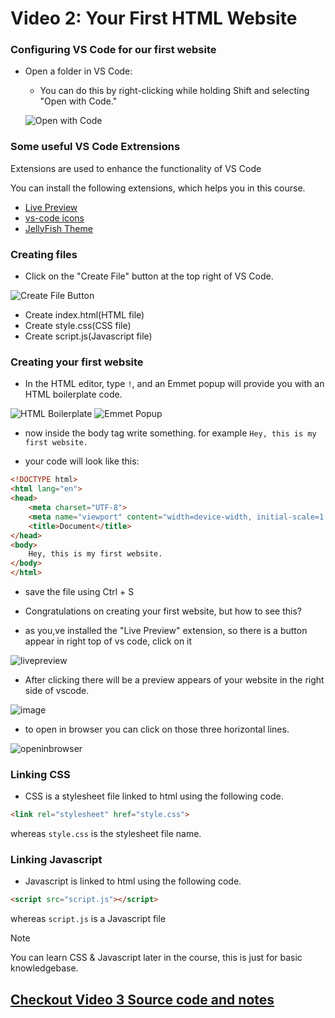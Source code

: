 # Video 2: Your First HTML Website

### Configuring VS Code for our first website

- Open a folder in VS Code:
  - You can do this by right-clicking while holding Shift and selecting "Open with Code."

  ![Open with Code](https://github.com/oyepriyansh/Sigma-Web-Dev-Course/assets/83062406/b1a13deb-afa9-4398-a49e-df6957091562)

### Some useful VS Code Extrensions
 Extensions are used to enhance the functionality of VS Code
  
You can install the following extensions, which helps you in this course.
- [Live Preview](https://marketplace.visualstudio.com/items?itemName=ms-vscode.live-server) 
- [vs-code icons](https://marketplace.visualstudio.com/items?itemName=vscode-icons-team.vscode-icons)
- [JellyFish Theme](https://marketplace.visualstudio.com/items?itemName=PawelBorkar.jellyfish)

### Creating files
- Click on the "Create File" button at the top right of VS Code.

![Create File Button](https://github.com/oyepriyansh/Sigma-Web-Dev-Course/assets/83062406/0c52da94-401b-4f4e-90fa-aa3ae4100207)
  - Create index.html(HTML file)
  - Create style.css(CSS file)
  - Create script.js(Javascript file)

### Creating your first website
- In the HTML editor, type `!`, and an Emmet popup will provide you with an HTML boilerplate code.

![HTML Boilerplate](https://github.com/oyepriyansh/Sigma-Web-Dev-Course/assets/83062406/98c0b100-74d8-42fc-baf9-e11921715e1e)
![Emmet Popup](https://github.com/oyepriyansh/Sigma-Web-Dev-Course/assets/83062406/627ef318-259b-413d-809c-930d99bc7897)

- now inside the body tag write something. for example `Hey, this is my first website.`

- your code will look like this:
```html
<!DOCTYPE html>
<html lang="en">
<head>
    <meta charset="UTF-8">
    <meta name="viewport" content="width=device-width, initial-scale=1.0">
    <title>Document</title>
</head>
<body>
    Hey, this is my first website.
</body>
</html>
```
- save the file using Ctrl + S

- Congratulations on creating your first website, but how to see this?

- as you,ve installed the "Live Preview" extension, so there is a button appear in right top of vs code, click on it

![livepreview](https://github.com/oyepriyansh/Sigma-Web-Dev-Course/assets/83062406/6b8835bd-1e8b-4b8b-a341-548342a7c907)

- After clicking there will be a preview appears of your website in the right side of vscode.

![image](https://github.com/oyepriyansh/Sigma-Web-Dev-Course/assets/83062406/77bf2bd4-497e-411e-8520-72e5377ddb37)

- to open in browser you can click on those three horizontal lines.
  
![openinbrowser](https://github.com/oyepriyansh/Sigma-Web-Dev-Course/assets/83062406/3a3418b3-f4e8-48a2-a24a-ee096aad4bd4)


### Linking CSS
- CSS is a stylesheet file linked to html using the following code.
```html
<link rel="stylesheet" href="style.css">
```
whereas `style.css` is the stylesheet file name.

### Linking Javascript
- Javascript is linked to html using the following code.
```html
<script src="script.js"></script>
```
whereas `script.js` is a Javascript file

> [!NOTE]  
> You can learn CSS & Javascript later in the course, this is just for basic knowledgebase.

## [Checkout Video 3 Source code and notes](https://github.com/oyepriyansh/Sigma-Web-Dev-Course/tree/main/Video%2003)